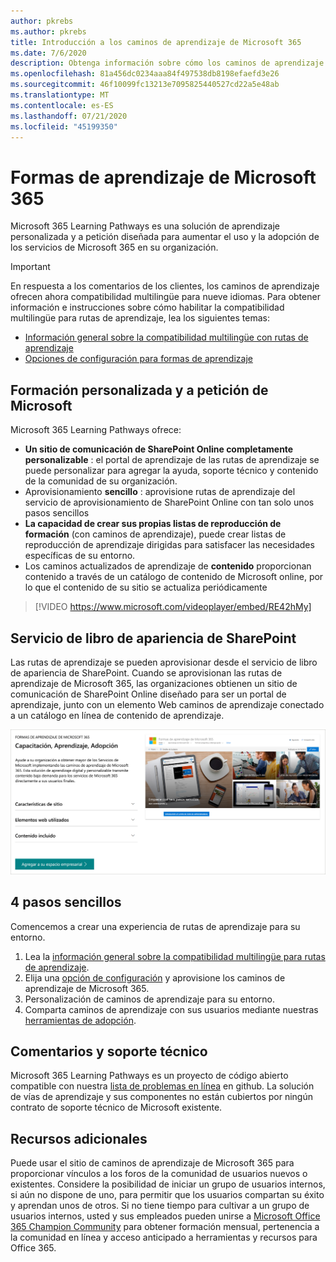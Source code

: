 ```yaml
---
author: pkrebs
ms.author: pkrebs
title: Introducción a los caminos de aprendizaje de Microsoft 365
ms.date: 7/6/2020
description: Obtenga información sobre cómo los caminos de aprendizaje de Microsoft 365 pueden acelerar el uso y la adopción de los servicios de Microsoft 365 en su organización. Las rutas de aprendizaje incluyen un elemento web personalizado de SharePoint Online y un moderno sitio de aprendizaje de comunicaciones de SharePoint Online que se aprovisiona fácilmente en su inquilino de Microsoft 365.
ms.openlocfilehash: 81a456dc0234aaa84f497538db8198efaefd3e26
ms.sourcegitcommit: 46f10099fc13213e7095825440527cd22a5e48ab
ms.translationtype: MT
ms.contentlocale: es-ES
ms.lasthandoff: 07/21/2020
ms.locfileid: "45199350"
---
```

# <a name="microsoft-365-learning-pathways"></a>Formas de aprendizaje de Microsoft 365 
Microsoft 365 Learning Pathways es una solución de aprendizaje personalizada y a petición diseñada para aumentar el uso y la adopción de los servicios de Microsoft 365 en su organización.    

> [!IMPORTANT]
> En respuesta a los comentarios de los clientes, los caminos de aprendizaje ofrecen ahora compatibilidad multilingüe para nueve idiomas. Para obtener información e instrucciones sobre cómo habilitar la compatibilidad multilingüe para rutas de aprendizaje, lea los siguientes temas: 
>- [Información general sobre la compatibilidad multilingüe con rutas de aprendizaje](custom_overview_ml.md) 
>- [Opciones de configuración para formas de aprendizaje](custom_setupoptions.md)  

## <a name="on-demand-custom-training-from-microsoft"></a>Formación personalizada y a petición de Microsoft

Microsoft 365 Learning Pathways ofrece:

- **Un sitio de comunicación de SharePoint Online completamente personalizable** : el portal de aprendizaje de las rutas de aprendizaje se puede personalizar para agregar la ayuda, soporte técnico y contenido de la comunidad de su organización.
- Aprovisionamiento **sencillo** : aprovisione rutas de aprendizaje del servicio de aprovisionamiento de SharePoint Online con tan solo unos pasos sencillos
- **La capacidad de crear sus propias listas de reproducción de formación** (con caminos de aprendizaje), puede crear listas de reproducción de aprendizaje dirigidas para satisfacer las necesidades específicas de su entorno.
- Los caminos actualizados de aprendizaje de **contenido** proporcionan contenido a través de un catálogo de contenido de Microsoft online, por lo que el contenido de su sitio se actualiza periódicamente

> [!VIDEO https://www.microsoft.com/videoplayer/embed/RE42hMy]

## <a name="sharepoint-look-book-service"></a>Servicio de libro de apariencia de SharePoint
Las rutas de aprendizaje se pueden aprovisionar desde el servicio de libro de apariencia de SharePoint. Cuando se aprovisionan las rutas de aprendizaje de Microsoft 365, las organizaciones obtienen un sitio de comunicación de SharePoint Online diseñado para ser un portal de aprendizaje, junto con un elemento Web caminos de aprendizaje conectado a un catálogo en línea de contenido de aprendizaje. 

![cg-provision.png](media/cg-provision.png)

## <a name="4-easy-steps"></a>4 pasos sencillos
Comencemos a crear una experiencia de rutas de aprendizaje para su entorno.
1. Lea la [información general sobre la compatibilidad multilingüe para rutas de aprendizaje](custom_overview_ml.md). 
2. Elija una [opción de configuración](custom_setupoptions.md) y aprovisione los caminos de aprendizaje de Microsoft 365.  
3. Personalización de caminos de aprendizaje para su entorno.
4. Comparta caminos de aprendizaje con sus usuarios mediante nuestras [herramientas de adopción](driveadoption.md).

## <a name="feedback-and-support"></a>Comentarios y soporte técnico

Microsoft 365 Learning Pathways es un proyecto de código abierto compatible con nuestra [lista de problemas en línea](https://aka.ms/CustomLearningHelp) en github. La solución de vías de aprendizaje y sus componentes no están cubiertos por ningún contrato de soporte técnico de Microsoft existente.  

## <a name="additional-resources"></a>Recursos adicionales
Puede usar el sitio de caminos de aprendizaje de Microsoft 365 para proporcionar vínculos a los foros de la comunidad de usuarios nuevos o existentes. Considere la posibilidad de iniciar un grupo de usuarios internos, si aún no dispone de uno, para permitir que los usuarios compartan su éxito y aprendan unos de otros.  Si no tiene tiempo para cultivar a un grupo de usuarios internos, usted y sus empleados pueden unirse a [Microsoft Office 365 Champion Community](https://aka.ms/O365Champions) para obtener formación mensual, pertenencia a la comunidad en línea y acceso anticipado a herramientas y recursos para Office 365.